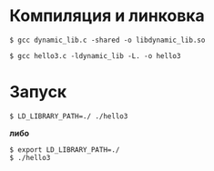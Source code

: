 # Компиляция и линковка
    $ gcc dynamic_lib.c -shared -o libdynamic_lib.so
    
    $ gcc hello3.c -ldynamic_lib -L. -o hello3
# Запуск
    $ LD_LIBRARY_PATH=./ ./hello3

**либо**

    $ export LD_LIBRARY_PATH=./
    $ ./hello3 
